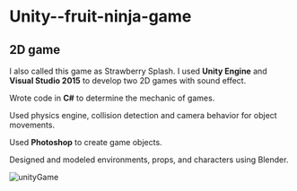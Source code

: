 # Unity--fruit-ninja-game
## 2D game

<p>I also called this game as Strawberry Splash. I used <b>Unity Engine</b> and <b>Visual Studio 2015</b> to develop two 2D games with sound effect.</p>
<p>Wrote code in <b>C#</b> to determine the mechanic of games.</p>
<p>Used physics engine, collision detection and camera behavior for object movements.</p>
<p>Used <b>Photoshop</b> to create game objects.</p>
<p>Designed and modeled environments, props, and characters using Blender.</p>

![unityGame](https://user-images.githubusercontent.com/40185448/90275641-7793a400-de17-11ea-87c4-2592752026ec.JPG)
